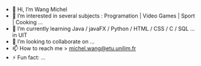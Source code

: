 - 👋 Hi, I’m Wang Michel
- 👀 I’m interested in several subjects : Programation | Video Games | Sport | Cooking ...
- 🌱 I’m currently learning Java / javaFX / Python / HTML / CSS / C / SQL ... in UIT
- 💞️ I’m looking to collaborate on ...
- 📫 How to reach me > michel.wang@etu.unilim.fr
- ⚡ Fun fact: ...

<!---
mwang117/mwang117 is a ✨ special ✨ repository because its `README.md` (this file) appears on your GitHub profile.
You can click the Preview link to take a look at your changes.
--->
